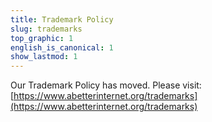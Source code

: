 ```yaml
---
title: Trademark Policy
slug: trademarks
top_graphic: 1
english_is_canonical: 1
show_lastmod: 1
---
```


Our Trademark Policy has moved. Please visit: [https://www.abetterinternet.org/trademarks](https://www.abetterinternet.org/trademarks)
